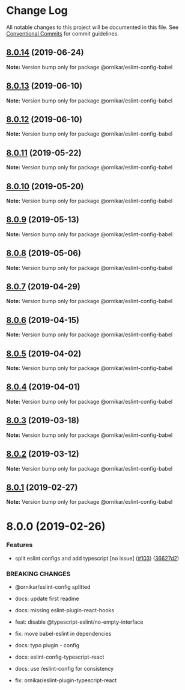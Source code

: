 # Change Log

All notable changes to this project will be documented in this file.
See [Conventional Commits](https://conventionalcommits.org) for commit guidelines.

## [8.0.14](https://github.com/ornikar/shared-configs/compare/@ornikar/eslint-config-babel@8.0.13...@ornikar/eslint-config-babel@8.0.14) (2019-06-24)

**Note:** Version bump only for package @ornikar/eslint-config-babel





## [8.0.13](https://github.com/ornikar/shared-configs/compare/@ornikar/eslint-config-babel@8.0.12...@ornikar/eslint-config-babel@8.0.13) (2019-06-10)

**Note:** Version bump only for package @ornikar/eslint-config-babel





## [8.0.12](https://github.com/ornikar/shared-configs/compare/@ornikar/eslint-config-babel@8.0.11...@ornikar/eslint-config-babel@8.0.12) (2019-06-10)

**Note:** Version bump only for package @ornikar/eslint-config-babel





## [8.0.11](https://github.com/ornikar/shared-configs/compare/@ornikar/eslint-config-babel@8.0.10...@ornikar/eslint-config-babel@8.0.11) (2019-05-22)

**Note:** Version bump only for package @ornikar/eslint-config-babel





## [8.0.10](https://github.com/ornikar/shared-configs/compare/@ornikar/eslint-config-babel@8.0.9...@ornikar/eslint-config-babel@8.0.10) (2019-05-20)

**Note:** Version bump only for package @ornikar/eslint-config-babel





## [8.0.9](https://github.com/ornikar/shared-configs/compare/@ornikar/eslint-config-babel@8.0.8...@ornikar/eslint-config-babel@8.0.9) (2019-05-13)

**Note:** Version bump only for package @ornikar/eslint-config-babel





## [8.0.8](https://github.com/ornikar/shared-configs/compare/@ornikar/eslint-config-babel@8.0.7...@ornikar/eslint-config-babel@8.0.8) (2019-05-06)

**Note:** Version bump only for package @ornikar/eslint-config-babel





## [8.0.7](https://github.com/ornikar/shared-configs/compare/@ornikar/eslint-config-babel@8.0.6...@ornikar/eslint-config-babel@8.0.7) (2019-04-29)

**Note:** Version bump only for package @ornikar/eslint-config-babel





## [8.0.6](https://github.com/ornikar/shared-configs/compare/@ornikar/eslint-config-babel@8.0.5...@ornikar/eslint-config-babel@8.0.6) (2019-04-15)

**Note:** Version bump only for package @ornikar/eslint-config-babel





## [8.0.5](https://github.com/ornikar/shared-configs/compare/@ornikar/eslint-config-babel@8.0.4...@ornikar/eslint-config-babel@8.0.5) (2019-04-02)

**Note:** Version bump only for package @ornikar/eslint-config-babel





## [8.0.4](https://github.com/ornikar/shared-configs/compare/@ornikar/eslint-config-babel@8.0.3...@ornikar/eslint-config-babel@8.0.4) (2019-04-01)

**Note:** Version bump only for package @ornikar/eslint-config-babel





## [8.0.3](https://github.com/ornikar/shared-configs/compare/@ornikar/eslint-config-babel@8.0.2...@ornikar/eslint-config-babel@8.0.3) (2019-03-18)

**Note:** Version bump only for package @ornikar/eslint-config-babel





## [8.0.2](https://github.com/ornikar/shared-configs/compare/@ornikar/eslint-config-babel@8.0.1...@ornikar/eslint-config-babel@8.0.2) (2019-03-12)

**Note:** Version bump only for package @ornikar/eslint-config-babel





## [8.0.1](https://github.com/ornikar/shared-configs/compare/@ornikar/eslint-config-babel@8.0.0...@ornikar/eslint-config-babel@8.0.1) (2019-02-27)

**Note:** Version bump only for package @ornikar/eslint-config-babel





# 8.0.0 (2019-02-26)


### Features

* split eslint configs and add typescript [no issue] ([#103](https://github.com/ornikar/shared-configs/issues/103)) ([36627d2](https://github.com/ornikar/shared-configs/commit/36627d2))


### BREAKING CHANGES

* @ornikar/eslint-config splitted

* docs: update first readme

* docs: missing eslint-plugin-react-hooks

* feat: disable @typescript-eslint/no-empty-interface

* fix: move babel-eslint in dependencies

* docs: typo plugin - config

* docs: eslint-config-typescript-react

* docs: use /eslint-config for consistency

* fix: ornikar/eslint-plugin-typescript-react
